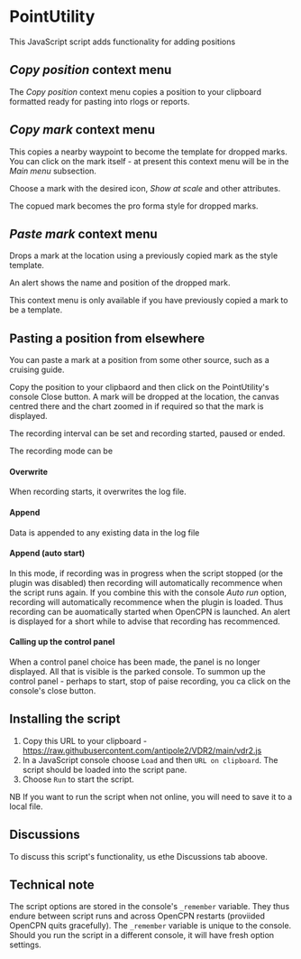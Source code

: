 # PointUtility
 
This JavaScript script adds functionality for adding positions

## _Copy position_ context menu

The _Copy position_ context menu copies a position to your clipboard formatted ready for pasting into rlogs or reports.

## _Copy mark_ context menu

This copies a nearby waypoint to become the template for dropped marks.  You can click on the mark itself - at present this context menu will be in the _Main menu_ subsection.

Choose a mark with the desired icon, _Show at scale_ and other attributes.

The copued mark becomes the pro forma style for dropped marks.

## _Paste mark_ context menu

Drops a mark at the location using a previously copied mark as the style template.

An alert shows the name and position of the dropped mark.

This context menu is only available if you have previously copied a mark to be a template.

## Pasting a position from elsewhere

You can paste a mark at a position from some other source, such as a cruising guide.

Copy the position to your clipbaord and then click on the PointUtility's console Close button.  A mark will be dropped at the location, the canvas centred there and the chart zoomed in if required so that the mark is displayed.

The recording interval can be set and recording started, paused or ended.

The recording mode can be

#### Overwrite

When recording starts, it overwrites the log file.

#### Append

Data is appended to any existing data in the log file

#### Append (auto start)

In this mode, if recording was in progress when the script stopped (or the plugin was disabled) then recording will automatically recommence when the script runs again.  If you combine this with the console _Auto run_ option, recording will automatically recommence when the plugin is loaded.  Thus recording can be auomatically started when OpenCPN is launched.  An alert is displayed for a short while to advise that recording has recommenced.

#### Calling up the control panel

When a control panel choice has been made, the panel is no longer displayed. All that is visible is the parked console.  To summon up the control panel - perhaps to start, stop of paise recording, you ca click on the console's close button.

## Installing the script

1. Copy this URL to your clipboard - https://raw.githubusercontent.com/antipole2/VDR2/main/vdr2.js
2. In a JavaScript console choose `Load` and then `URL on clipboard`.  The script should be loaded into the script pane.
3. Choose `Run` to start the script.

NB If you want to run the script when not online, you will need to save it to a local file.

## Discussions

To discuss this script's functionality, us ethe Discussions tab aboove.

## Technical note

The script options are stored in the console's `_remember` variable.  They thus endure between script runs and across OpenCPN restarts (proviided OpenCPN quits gracefully).  The `_remember` variable is unique to the console.  Should you run the script in a different console, it will have fresh option settings.
